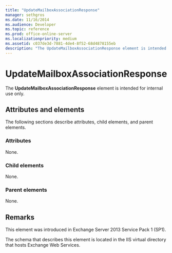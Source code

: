 ```yaml
---
title: "UpdateMailboxAssociationResponse"
manager: sethgros
ms.date: 11/16/2014
ms.audience: Developer
ms.topic: reference
ms.prod: office-online-server
ms.localizationpriority: medium
ms.assetid: c037de3d-7881-4de4-8f52-68d4878155eb
description: "The UpdateMailboxAssociationResponse element is intended for internal use only."
---
```


# UpdateMailboxAssociationResponse

The **UpdateMailboxAssociationResponse** element is intended for internal use only. 

## Attributes and elements

The following sections describe attributes, child elements, and parent elements.
  
### Attributes

None.
  
### Child elements

None.
  
### Parent elements

None.
  
## Remarks

This element was introduced in Exchange Server 2013 Service Pack 1 (SP1).
  
The schema that describes this element is located in the IIS virtual directory that hosts Exchange Web Services.
  

